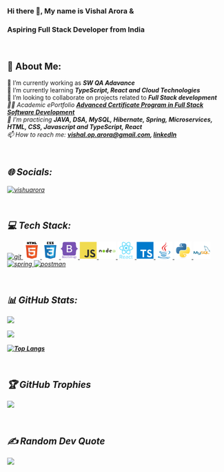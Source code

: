 ### Hi there 👋, My name is Vishal Arora &
### Aspiring Full Stack Developer from India

<br>
<!--
**vishal-op-arora/vishal-op-arora** is a ✨ _special_ ✨ repository because its `README.md` (this file) appears on your GitHub profile.
-->

## 💫 About Me:
 🔭 I’m currently working as <b><i>SW QA Adavance</i></b><br>
 🌱 I’m currently learning <b><i> TypeScript, React and Cloud Technologies </i></b><br>
 👯 I’m looking to collaborate on projects related to <b><i>Full Stack development<i/></b> <br>
 👨‍💻 Academic ePortfolio <a href="https://eportfolio.mygreatlearning.com/vishal-arora2"><b>Advanced Certificate Program in Full Stack Software Development</b></a><br>
 💬 I'm practicing  <b><i> JAVA, DSA, MySQL, Hibernate, Spring, Microservices, HTML, CSS, Javascript and TypeScript, React </i></b><br>
 📫 How to reach me: <b><i>vishal.op.arora@gmail.com, <a href="https://www.linkedin.com/in/vishuarora/" target="blank">linkedIn</a></i></b><br>
<!-- ⚡ Fun fact: <b>All computers wait() at the same speed.... </b> -->

<br>

## 🌐 Socials:
<a href="https://www.linkedin.com/in/vishuarora/" target="blank"><img align="center" src="https://raw.githubusercontent.com/rahuldkjain/github-profile-readme-generator/master/src/images/icons/Social/linked-in-alt.svg" alt="vishuarora" height="30" width="40" /></a>

<br>  
  
## 💻 Tech Stack:
<p align="left"> <a href="https://git-scm.com/" target="_blank" rel="noreferrer"> <img src="https://www.vectorlogo.zone/logos/git-scm/git-scm-icon.svg" alt="git" width="40" height="40"/> </a> <a href="https://www.w3.org/html/" target="_blank" rel="noreferrer"> <img src="https://raw.githubusercontent.com/devicons/devicon/master/icons/html5/html5-original-wordmark.svg" alt="html5" width="40" height="40"/> </a> 
<a href="https://www.w3schools.com/css/" target="_blank" rel="noreferrer"> <img src="https://raw.githubusercontent.com/devicons/devicon/master/icons/css3/css3-original-wordmark.svg" alt="css3" width="40" height="40"/> </a>
<a href="https://getbootstrap.com" target="_blank" rel="noreferrer"> <img src="https://raw.githubusercontent.com/devicons/devicon/master/icons/bootstrap/bootstrap-plain-wordmark.svg" alt="bootstrap" width="40" height="40"/> </a>
<a href="https://developer.mozilla.org/en-US/docs/Web/JavaScript" target="_blank" rel="noreferrer"> <img src="https://raw.githubusercontent.com/devicons/devicon/master/icons/javascript/javascript-original.svg" alt="javascript" width="40" height="40"/> </a>
<a href="https://nodejs.org" target="_blank" rel="noreferrer"> <img src="https://raw.githubusercontent.com/devicons/devicon/master/icons/nodejs/nodejs-original-wordmark.svg" alt="nodejs" width="40" height="40"/> </a>
<a href="https://reactjs.org/" target="_blank" rel="noreferrer"> <img src="https://raw.githubusercontent.com/devicons/devicon/master/icons/react/react-original-wordmark.svg" alt="react" width="40" height="40"/> </a>
<a href="https://www.typescriptlang.org/" target="_blank" rel="noreferrer"> <img src="https://raw.githubusercontent.com/devicons/devicon/master/icons/typescript/typescript-original.svg" alt="typescript" width="40" height="40"/> </a>
<a href="https://www.java.com" target="_blank" rel="noreferrer"> <img src="https://raw.githubusercontent.com/devicons/devicon/master/icons/java/java-original.svg" alt="java" width="40" height="40"/> </a>
<a href="https://www.python.org" target="_blank" rel="noreferrer"> <img src="https://raw.githubusercontent.com/devicons/devicon/master/icons/python/python-original.svg" alt="python" width="40" height="40"/> </a>
<a href="https://www.mysql.com/" target="_blank" rel="noreferrer"> <img src="https://raw.githubusercontent.com/devicons/devicon/master/icons/mysql/mysql-original-wordmark.svg" alt="mysql" width="40" height="40"/> </a>
<a href="https://spring.io/" target="_blank" rel="noreferrer"> <img src="https://www.vectorlogo.zone/logos/springio/springio-icon.svg" alt="spring" width="40" height="40"/> </a>
<a href="https://postman.com" target="_blank" rel="noreferrer"> <img src="https://www.vectorlogo.zone/logos/getpostman/getpostman-icon.svg" alt="postman" width="40" height="40"/> </a>

<br><b>
  
## 📊 GitHub Stats:
![](https://github-readme-stats.vercel.app/api?username=vishal-op-arora&theme=radical&hide_border=false&include_all_commits=true&count_private=false)<br/> 
  
![](https://github-readme-streak-stats.herokuapp.com/?user=vishal-op-arora&theme=radical&hide_border=false)<br/>
  
[![Top Langs](https://github-readme-stats.vercel.app/api/top-langs/?username=vishal-op-arora&layout=compact)](https://github.com/vishal-op-arora/github-readme-stats)

<br>
  
## 🏆 GitHub Trophies
![](https://github-profile-trophy.vercel.app/?username=vishal-op-arora&theme=radical&no-frame=false&no-bg=false&margin-w=4) 

<br>
  
## ✍️ Random Dev Quote
![](https://quotes-github-readme.vercel.app/api?type=horizontal&theme=radical)
